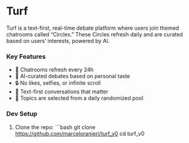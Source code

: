 # Turf

Turf is a text-first, real-time debate platform where users join themed 
chatrooms called “Circles.” These Circles refresh daily and are curated 
based on users’ interests, powered by AI.

### Key Features
- 🔄 Chatrooms refresh every 24h
- 🤖 AI-curated debates based on personal taste
- 🔒 No likes, selfies, or infinite scroll
- 🎯 Text-first conversations that matter
- 🎲 Topics are selected from a daily randomized pool

### Dev Setup

1. Clone the repo:
   \`\`\`bash
   git clone https://github.com/marceloranieri/turf_v0
   cd turf_v0
